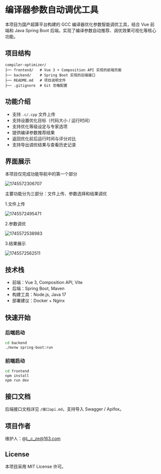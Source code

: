
# 编译器参数自动调优工具

本项目为国产超算平台构建的 GCC 编译器优化参数智能调优工具，结合 Vue 前端和 Java Spring Boot 后端，实现了编译参数自动推荐、调优效果可视化等核心功能。

## 项目结构

```
compiler-optimizer/
├── frontend/   # Vue 3 + Composition API 实现的前端页面
├── backend/    # Spring Boot 实现的后端接口
├── README.md   # 项目说明文件
├── .gitignore  # Git 忽略配置
```

## 功能介绍

- 支持 `.c/.cpp` 文件上传
- 支持设置优化目标（代码大小 / 运行时间）
- 支持优化等级设定与专家选项
- 提供编译参数推荐结果
- 返回优化前后运行时间与评分对比
- 支持导出调优结果与查看历史记录

## 界面展示

本项目仅完成功能导航中的第一个部分

![1745572306707](C:\Users\11693\AppData\Roaming\Typora\typora-user-images\1745572306707.png)

主要功能分为三部分：文件上传、参数选择和结果调优

1.文件上传

![1745572495471](C:\Users\11693\AppData\Roaming\Typora\typora-user-images\1745572495471.png)

2.参数调优

![1745572538983](C:\Users\11693\AppData\Roaming\Typora\typora-user-images\1745572538983.png)

3.结果展示

![1745572562511](C:\Users\11693\AppData\Roaming\Typora\typora-user-images\1745572562511.png)

## 技术栈

- 前端：Vue 3, Composition API, Vite
- 后端：Spring Boot, Maven
- 构建工具：Node.js, Java 17
- 部署建议：Docker + Nginx

## 快速开始

### 后端启动

```bash
cd backend
./mvnw spring-boot:run
```

### 前端启动

```bash
cd frontend
npm install
npm run dev
```

## 接口文档

后端接口文档详见 `/接口api.md`，支持导入 Swagger / Apifox。

## 项目作者

维护人：@L_c_ze@163.com

## License

本项目采用 MIT License 许可。
